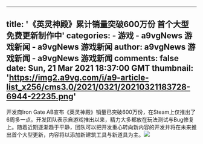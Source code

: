 
---
title: '《英灵神殿》累计销量突破600万份 首个大型免费更新制作中'
categories: 
    - 游戏
    - a9vgNews 游戏新闻 - a9vgNews 游戏新闻
author: a9vgNews 游戏新闻 - a9vgNews 游戏新闻
comments: false
date: Sun, 21 Mar 2021 18:37:00 GMT
thumbnail: 'https://img2.a9vg.com/i/a9-article-list_x256/cms3.0/2021/0321/20210321183728-6944-22235.png'
---

<div>   
开发商Iron Gate AB宣布《英灵神殿》销量已突破600万份，在Steam上仅推出了6周多一点。开发团队表示自游戏推出以来，精力大多都放在玩法测试与Bug修复上。随着近期逐渐趋于平静，团队可以把开发重心转向新内容的开发并将在未来推出首个大型更新，内容将以添加新建筑工具与新道具为主。<img src="https://img2.a9vg.com/i/a9-article-list_x256/cms3.0/2021/0321/20210321183728-6944-22235.png" referrerpolicy="no-referrer">  
</div>
            